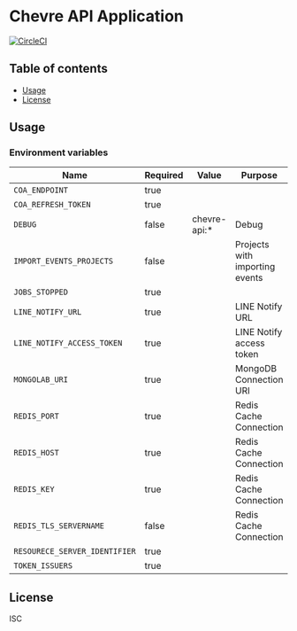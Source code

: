 # Chevre API Application

[![CircleCI](https://circleci.com/gh/chevre-jp/api.svg?style=svg)](https://circleci.com/gh/chevre-jp/api)

## Table of contents

* [Usage](#usage)
* [License](#license)

## Usage

### Environment variables

| Name                          | Required | Value        | Purpose                        |
| ----------------------------- | -------- | ------------ | ------------------------------ |
| `COA_ENDPOINT`                | true     |              |                                |
| `COA_REFRESH_TOKEN`           | true     |              |                                |
| `DEBUG`                       | false    | chevre-api:* | Debug                          |
| `IMPORT_EVENTS_PROJECTS`      | false    |              | Projects with importing events |
| `JOBS_STOPPED`                | true     |              |                                |
| `LINE_NOTIFY_URL`             | true     |              | LINE Notify URL                |
| `LINE_NOTIFY_ACCESS_TOKEN`    | true     |              | LINE Notify access token       |
| `MONGOLAB_URI`                | true     |              | MongoDB Connection URI         |
| `REDIS_PORT`                  | true     |              | Redis Cache Connection         |
| `REDIS_HOST`                  | true     |              | Redis Cache Connection         |
| `REDIS_KEY`                   | true     |              | Redis Cache Connection         |
| `REDIS_TLS_SERVERNAME`        | false    |              | Redis Cache Connection         |
| `RESOURECE_SERVER_IDENTIFIER` | true     |              |                                |
| `TOKEN_ISSUERS`               | true     |              |                                |

## License

ISC
